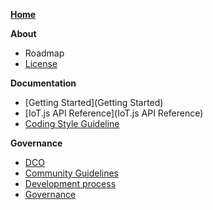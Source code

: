 **[Home](Home)**

**About**
- Roadmap
- [License](License)

**Documentation**
- [Getting Started](Getting Started)
- [IoT.js API Reference](IoT.js API Reference)
- [Coding Style Guideline](Coding_Style_Guideline)

**Governance**
- [DCO](IoT.js-Developer's-Certificate-of-Origin-1.0)
- [Community Guidelines](Community-Guidelines)
- [Development process](Development-Process)
- [Governance](Governance)
